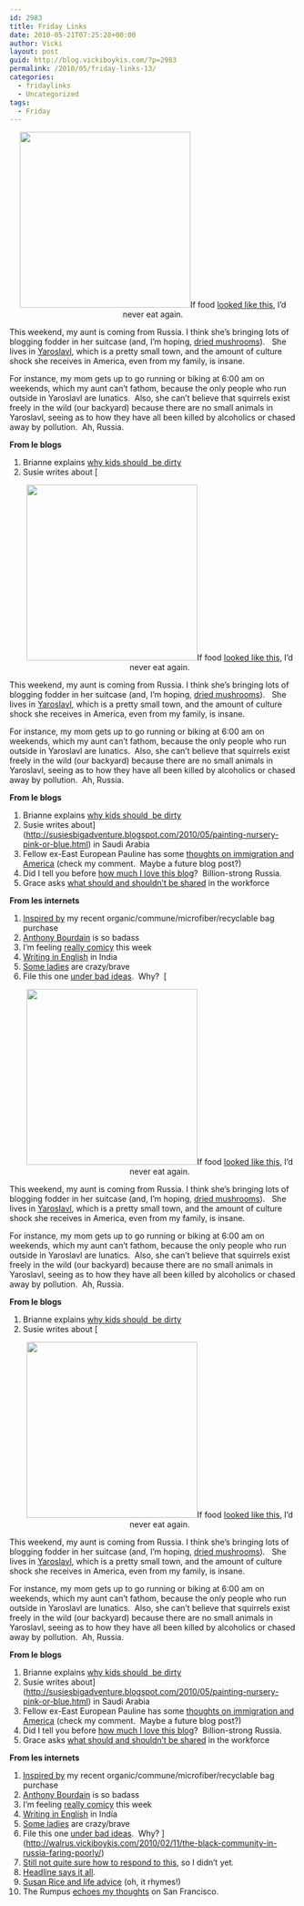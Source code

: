 ```yaml
---
id: 2983
title: Friday Links
date: 2010-05-21T07:25:28+00:00
author: Vicki
layout: post
guid: http://blog.vickiboykis.com/?p=2983
permalink: /2010/05/friday-links-13/
categories:
  - fridaylinks
  - Uncategorized
tags:
  - Friday
---
```

<p style="text-align: center;">
  <a href="http://blog.vickiboykis.com/wp-content/uploads/2010/05/Kawaii_Chinese_Food_Takeout_by_A_Little_Kitty.png.jpeg"><img class="aligncenter size-full wp-image-2988" title="Kawaii_Chinese_Food_Takeout_by_A_Little_Kitty.png" src="http://blog.vickiboykis.com/wp-content/uploads/2010/05/Kawaii_Chinese_Food_Takeout_by_A_Little_Kitty.png.jpeg" alt="" width="300" height="309" /></a>If food <a href="http://th03.deviantart.net/fs38/300W/f/2008/354/0/3/Kawaii_Chinese_Food_Takeout_by_A_Little_Kitty.png">looked like this</a>, I&#8217;d never eat again.
</p>

This weekend, my aunt is coming from Russia. I think she&#8217;s bringing lots of blogging fodder in her suitcase (and, I&#8217;m hoping, [dried mushrooms](http://blog.vickiboykis.com/2009/05/18/%D1%80%D1%83%D1%81%D1%81%D0%BA%D0%B8%D0%B5-%D0%B3%D1%80%D0%B8%D0%B1%D1%8B-russian-mushrooms/)).   She lives in [Yaroslavl](http://en.wikipedia.org/wiki/Yaroslavl), which is a pretty small town, and the amount of culture shock she receives in America, even from my family, is insane.

For instance, my mom gets up to go running or biking at 6:00 am on weekends, which my aunt can&#8217;t fathom, because the only people who run outside in Yaroslavl are lunatics.  Also, she can&#8217;t believe that squirrels exist freely in the wild (our backyard) because there are no small animals in Yaroslavl, seeing as to how they have all been killed by alcoholics or chased away by pollution.  Ah, Russia.

**From le blogs**

  1. Brianne explains [why kids should  be dirty](http://www.briannevillano.com/2010/05/19/mudpies-and-microbes/)
  2. Susie writes about [<p style="text-align: center;">
  <a href="http://blog.vickiboykis.com/wp-content/uploads/2010/05/Kawaii_Chinese_Food_Takeout_by_A_Little_Kitty.png.jpeg"><img class="aligncenter size-full wp-image-2988" title="Kawaii_Chinese_Food_Takeout_by_A_Little_Kitty.png" src="http://blog.vickiboykis.com/wp-content/uploads/2010/05/Kawaii_Chinese_Food_Takeout_by_A_Little_Kitty.png.jpeg" alt="" width="300" height="309" /></a>If food <a href="http://th03.deviantart.net/fs38/300W/f/2008/354/0/3/Kawaii_Chinese_Food_Takeout_by_A_Little_Kitty.png">looked like this</a>, I&#8217;d never eat again.
</p>

This weekend, my aunt is coming from Russia. I think she&#8217;s bringing lots of blogging fodder in her suitcase (and, I&#8217;m hoping, [dried mushrooms](http://blog.vickiboykis.com/2009/05/18/%D1%80%D1%83%D1%81%D1%81%D0%BA%D0%B8%D0%B5-%D0%B3%D1%80%D0%B8%D0%B1%D1%8B-russian-mushrooms/)).   She lives in [Yaroslavl](http://en.wikipedia.org/wiki/Yaroslavl), which is a pretty small town, and the amount of culture shock she receives in America, even from my family, is insane.

For instance, my mom gets up to go running or biking at 6:00 am on weekends, which my aunt can&#8217;t fathom, because the only people who run outside in Yaroslavl are lunatics.  Also, she can&#8217;t believe that squirrels exist freely in the wild (our backyard) because there are no small animals in Yaroslavl, seeing as to how they have all been killed by alcoholics or chased away by pollution.  Ah, Russia.

**From le blogs**

  1. Brianne explains [why kids should  be dirty](http://www.briannevillano.com/2010/05/19/mudpies-and-microbes/)
  2. Susie writes about](http://susiesbigadventure.blogspot.com/2010/05/painting-nursery-pink-or-blue.html) in Saudi Arabia
  3. Fellow ex-East European Pauline has some [thoughts on immigration and America](http://www.classychaos.com/links-topmenu-20/589-rant) (check my comment.  Maybe a future blog post?)
  4. Did I tell you before [how much I love this blog](http://www.transparent.com/russian/billion-strong-russia/)?  Billion-strong Russia.
  5. Grace asks [what should and shouldn&#8217;t be shared](http://smallhandsbigideas.com/branding/workplace-no-nos-that-really-are-doesnt-matters/) in the workforce

**From les internets**

  1. [Inspired by](http://www.shof.msrcsites.co.uk/ss5.jpg) my recent organic/commune/microfiber/recyclable bag purchase
  2. [Anthony Bourdain](http://www.washingtonpost.com/wp-dyn/content/discussion/2006/07/25/DI2006072501108.html) is so badass
  3. I&#8217;m feeling [really comicy](http://www.leadpaintcomics.com/2010/04/11/down-down-forward-forward/) this week
  4. [Writing in English](http://bostonreview.net/BR35.3/scharf.php) in India
  5. [Some ladies](http://www.thedailybeast.com/blogs-and-stories/2010-05-17/showdown-at-the-mosque/?cid=hp:beastoriginalsR2) are crazy/brave
  6. File this one [under bad ideas](http://www.post-gazette.com/pg/10135/1058363-53.stm).  Why?  [<p style="text-align: center;">
  <a href="http://blog.vickiboykis.com/wp-content/uploads/2010/05/Kawaii_Chinese_Food_Takeout_by_A_Little_Kitty.png.jpeg"><img class="aligncenter size-full wp-image-2988" title="Kawaii_Chinese_Food_Takeout_by_A_Little_Kitty.png" src="http://blog.vickiboykis.com/wp-content/uploads/2010/05/Kawaii_Chinese_Food_Takeout_by_A_Little_Kitty.png.jpeg" alt="" width="300" height="309" /></a>If food <a href="http://th03.deviantart.net/fs38/300W/f/2008/354/0/3/Kawaii_Chinese_Food_Takeout_by_A_Little_Kitty.png">looked like this</a>, I&#8217;d never eat again.
</p>

This weekend, my aunt is coming from Russia. I think she&#8217;s bringing lots of blogging fodder in her suitcase (and, I&#8217;m hoping, [dried mushrooms](http://blog.vickiboykis.com/2009/05/18/%D1%80%D1%83%D1%81%D1%81%D0%BA%D0%B8%D0%B5-%D0%B3%D1%80%D0%B8%D0%B1%D1%8B-russian-mushrooms/)).   She lives in [Yaroslavl](http://en.wikipedia.org/wiki/Yaroslavl), which is a pretty small town, and the amount of culture shock she receives in America, even from my family, is insane.

For instance, my mom gets up to go running or biking at 6:00 am on weekends, which my aunt can&#8217;t fathom, because the only people who run outside in Yaroslavl are lunatics.  Also, she can&#8217;t believe that squirrels exist freely in the wild (our backyard) because there are no small animals in Yaroslavl, seeing as to how they have all been killed by alcoholics or chased away by pollution.  Ah, Russia.

**From le blogs**

  1. Brianne explains [why kids should  be dirty](http://www.briannevillano.com/2010/05/19/mudpies-and-microbes/)
  2. Susie writes about [<p style="text-align: center;">
  <a href="http://blog.vickiboykis.com/wp-content/uploads/2010/05/Kawaii_Chinese_Food_Takeout_by_A_Little_Kitty.png.jpeg"><img class="aligncenter size-full wp-image-2988" title="Kawaii_Chinese_Food_Takeout_by_A_Little_Kitty.png" src="http://blog.vickiboykis.com/wp-content/uploads/2010/05/Kawaii_Chinese_Food_Takeout_by_A_Little_Kitty.png.jpeg" alt="" width="300" height="309" /></a>If food <a href="http://th03.deviantart.net/fs38/300W/f/2008/354/0/3/Kawaii_Chinese_Food_Takeout_by_A_Little_Kitty.png">looked like this</a>, I&#8217;d never eat again.
</p>

This weekend, my aunt is coming from Russia. I think she&#8217;s bringing lots of blogging fodder in her suitcase (and, I&#8217;m hoping, [dried mushrooms](http://blog.vickiboykis.com/2009/05/18/%D1%80%D1%83%D1%81%D1%81%D0%BA%D0%B8%D0%B5-%D0%B3%D1%80%D0%B8%D0%B1%D1%8B-russian-mushrooms/)).   She lives in [Yaroslavl](http://en.wikipedia.org/wiki/Yaroslavl), which is a pretty small town, and the amount of culture shock she receives in America, even from my family, is insane.

For instance, my mom gets up to go running or biking at 6:00 am on weekends, which my aunt can&#8217;t fathom, because the only people who run outside in Yaroslavl are lunatics.  Also, she can&#8217;t believe that squirrels exist freely in the wild (our backyard) because there are no small animals in Yaroslavl, seeing as to how they have all been killed by alcoholics or chased away by pollution.  Ah, Russia.

**From le blogs**

  1. Brianne explains [why kids should  be dirty](http://www.briannevillano.com/2010/05/19/mudpies-and-microbes/)
  2. Susie writes about](http://susiesbigadventure.blogspot.com/2010/05/painting-nursery-pink-or-blue.html) in Saudi Arabia
  3. Fellow ex-East European Pauline has some [thoughts on immigration and America](http://www.classychaos.com/links-topmenu-20/589-rant) (check my comment.  Maybe a future blog post?)
  4. Did I tell you before [how much I love this blog](http://www.transparent.com/russian/billion-strong-russia/)?  Billion-strong Russia.
  5. Grace asks [what should and shouldn&#8217;t be shared](http://smallhandsbigideas.com/branding/workplace-no-nos-that-really-are-doesnt-matters/) in the workforce

**From les internets**

  1. [Inspired by](http://www.shof.msrcsites.co.uk/ss5.jpg) my recent organic/commune/microfiber/recyclable bag purchase
  2. [Anthony Bourdain](http://www.washingtonpost.com/wp-dyn/content/discussion/2006/07/25/DI2006072501108.html) is so badass
  3. I&#8217;m feeling [really comicy](http://www.leadpaintcomics.com/2010/04/11/down-down-forward-forward/) this week
  4. [Writing in English](http://bostonreview.net/BR35.3/scharf.php) in India
  5. [Some ladies](http://www.thedailybeast.com/blogs-and-stories/2010-05-17/showdown-at-the-mosque/?cid=hp:beastoriginalsR2) are crazy/brave
  6. File this one [under bad ideas](http://www.post-gazette.com/pg/10135/1058363-53.stm).  Why? ](http://walrus.vickiboykis.com/2010/02/11/the-black-community-in-russia-faring-poorly/) 
  7. [Still not quite sure how to respond to this](http://www.brazencareerist.com/2010/05/17/the-reason-why-there-aren-t-more-women-leaders-in-social-media), so I didn&#8217;t yet.
  8. [Headline says it all](http://jezebel.com/5541135/woman-goes-broke-feeding-her-17-cats-organic-prawns).
  9. [Susan Rice and life advice](http://www.politico.com/blogs/laurarozen/0510/Susan_Rices_life_advice_for_graduates_get_launched_then_get_going_with_kids.html) (oh, it rhymes!)
 10. The Rumpus [echoes my thoughts](http://therumpus.net/2010/05/san-francisco/) on San Francisco.